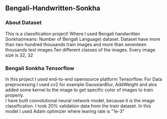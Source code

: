  ## Bengali-Handwritten-Sonkha
 
 ### About Dataset
 This is a classification project! Where I used Bengali handwritten Sonkha(means: Number of Bengali Language) dataset. Dataset have more than two hundred thousands 
 train images and more than seventeen thousands test images.Ten different classes of the images. Every image size is 32, 32 
 
 ### Bengali Sonkha Tensorflow
 In this project I used end-to-end opensource platform Tensorflow. For Data preprocessing I used cv2 for example GaussianBlur, AddWeight and alos added some kernel           to the image to get specific color of images to train properly.                                                                                                      
 I have built convolutional neural network model, because it is the image classification. I took 20% validation data from the train dataset. In this model I used Adam optimizer where learing rate is "1e-3"
 
  
  
  
  
  
  
  
